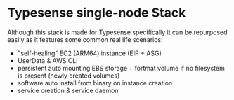 # Typesense single-node Stack

Although this stack is made for Typesense specifically it can be repurposed easily as it features some common real life scenarios:

-   "self-healing" EC2 (ARM64) instance (EIP + ASG)
-   UserData & AWS CLI
-   persistent auto mounting EBS storage + fortmat volume if no filesystem is present (newly created volumes)
-   software auto install from binary on instance creation
-   service creation & service daemon
